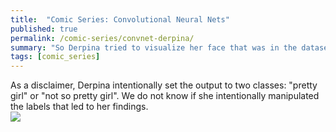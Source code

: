```yaml
---
title:  "Comic Series: Convolutional Neural Nets"
published: true
permalink: /comic-series/convnet-derpina/
summary: "So Derpina tried to visualize her face that was in the dataset after a few convolutions..."
tags: [comic_series]
---
```


As a disclaimer, Derpina intentionally set the output to two classes: "pretty girl" or "not so pretty girl". We do not know if she intentionally manipulated the labels that led to her findings.
<br />![](https://res.cloudinary.com/ritchieng/image/upload/v1489375614/convnets_ritchie_24_09_2016_mnp9ue.jpg)

